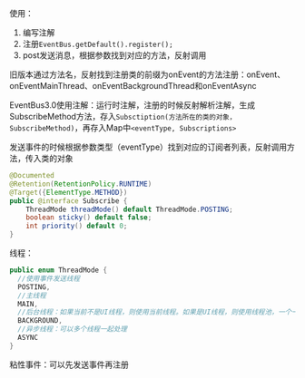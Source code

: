 使用：

1. 编写注解
2. 注册`EventBus.getDefault().register();`
3. post发送消息，根据参数找到对应的方法，反射调用

旧版本通过方法名，反射找到注册类的前缀为onEvent的方法注册：onEvent、onEventMainThread、onEventBackgroundThread和onEventAsync

EventBus3.0使用注解：运行时注解，注册的时候反射解析注解，生成SubscribeMethod方法，存入`Subsctiption(方法所在的类的对象，SubscribeMethod)`，再存入Map中`<eventType, Subscriptions>`

发送事件的时候根据参数类型（eventType）找到对应的订阅者列表，反射调用方法，传入类的对象

```java
@Documented
@Retention(RetentionPolicy.RUNTIME)
@Target({ElementType.METHOD})
public @interface Subscribe {
    ThreadMode threadMode() default ThreadMode.POSTING;
    boolean sticky() default false;
    int priority() default 0;
}
```

线程：

```java
public enum ThreadMode {
  //使用事件发送线程
  POSTING,
  //主线程
  MAIN,
  //后台线程：如果当前不是UI线程，则使用当前线程。如果是UI线程，则使用线程池，一个一个事件处理
  BACKGROUND,
  //异步线程：可以多个线程一起处理
  ASYNC
}
```

粘性事件：可以先发送事件再注册

